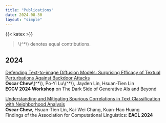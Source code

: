 ```yaml
---
title: "Publications"
date: 2024-08-30
layout: "simple"
---
```

{{< katex >}}

> \\(^\*\\) denotes equal contributions.

2024
---
[Defending Text-to-image Diffusion Models: Surprising Efficacy of Textual Perturbations Against Backdoor Attacks](https://www.arxiv.org/abs/2408.15721)\
**Oscar Chew**\\(^\*\\), Po-Yi Lu\\(^\*\\), Jayden Lin, Hsuan-Tien Lin\
**ECCV 2024 Workshop** on The Dark Side of Generative AIs and Beyond

[Understanding and Mitigating Spurious Correlations in Text Classification with Neighborhood Analysis](https://aclanthology.org/2024.findings-eacl.68/)\
**Oscar Chew**, Hsuan-Tien Lin, Kai-Wei Chang, Kuan-Hao Huang\
Findings of the Association for Computational Linguistics: **EACL 2024**
